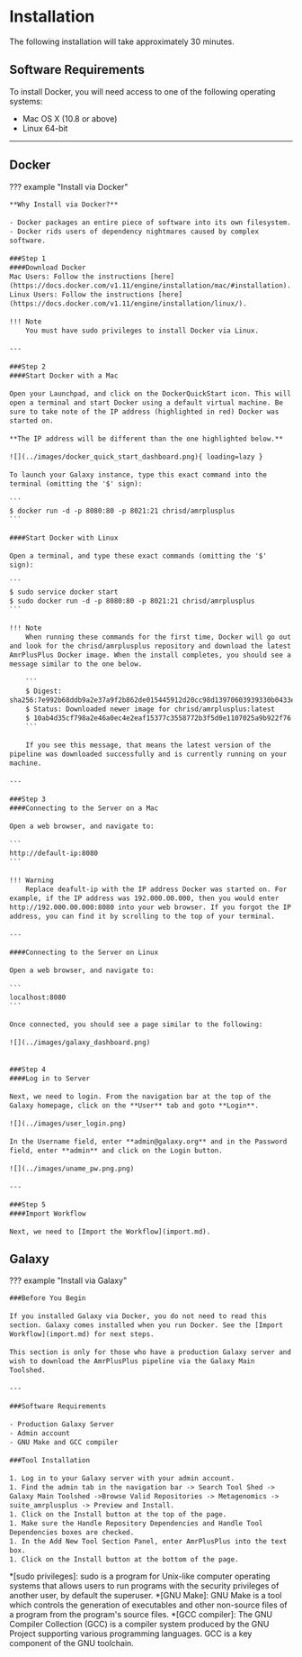 # Installation

The following installation will take approximately 30 minutes.

## Software Requirements

To install Docker, you will need access to one of the following operating systems:

- Mac OS X (10.8 or above)
- Linux 64-bit

---

## Docker

??? example "Install via Docker"

    **Why Install via Docker?**
    
    - Docker packages an entire piece of software into its own filesystem.
    - Docker rids users of dependency nightmares caused by complex software.
    
    ###Step 1
    ####Download Docker
    Mac Users: Follow the instructions [here](https://docs.docker.com/v1.11/engine/installation/mac/#installation).
    Linux Users: Follow the instructions [here](https://docs.docker.com/v1.11/engine/installation/linux/).
    
    !!! Note
        You must have sudo privileges to install Docker via Linux.

    ---
    
    ###Step 2
    ####Start Docker with a Mac

    Open your Launchpad, and click on the DockerQuickStart icon. This will open a terminal and start Docker using a default virtual machine. Be sure to take note of the IP address (highlighted in red) Docker was started on.

    **The IP address will be different than the one highlighted below.**

    ![](../images/docker_quick_start_dashboard.png){ loading=lazy }

    To launch your Galaxy instance, type this exact command into the terminal (omitting the '$' sign):

    ```
    $ docker run -d -p 8080:80 -p 8021:21 chrisd/amrplusplus
    ```
    
    ####Start Docker with Linux
    
    Open a terminal, and type these exact commands (omitting the '$' sign):

    ```
    $ sudo service docker start
    $ sudo docker run -d -p 8080:80 -p 8021:21 chrisd/amrplusplus
    ```
    
    !!! Note
        When running these commands for the first time, Docker will go out and look for the chrisd/amrplusplus repository and download the latest AmrPlusPlus Docker image. When the install completes, you should see a message similar to the one below.

        ```
        $ Digest: sha256:7e992b68ddb9a2e37a9f2b862de015445912d20cc98d13970603939330b0433e
        $ Status: Downloaded newer image for chrisd/amrplusplus:latest
        $ 10ab4d35cf798a2e46a0ec4e2eaf15377c3558772b3f5d0e1107025a9b922f76
        ```
        
        If you see this message, that means the latest version of the pipeline was downloaded successfully and is currently running on your machine.

    ---
    
    ###Step 3
    ####Connecting to the Server on a Mac
    
    Open a web browser, and navigate to:

    ```
    http://default-ip:8080
    ```
 
    !!! Warning
        Replace deafult-ip with the IP address Docker was started on. For example, if the IP address was 192.000.00.000, then you would enter http://192.000.00.000:8080 into your web browser. If you forgot the IP address, you can find it by scrolling to the top of your terminal.

    ---

    ####Connecting to the Server on Linux
    
    Open a web browser, and navigate to:

    ```
    localhost:8080
    ```
    
    Once connected, you should see a page similar to the following:

    ![](../images/galaxy_dashboard.png)


    ###Step 4
    ####Log in to Server
    
    Next, we need to login. From the navigation bar at the top of the Galaxy homepage, click on the **User** tab and goto **Login**.

    ![](../images/user_login.png)
    
    In the Username field, enter **admin@galaxy.org** and in the Password field, enter **admin** and click on the Login button.

    ![](../images/uname_pw.png.png)

    ---
    
    ###Step 5
    ####Import Workflow
    
    Next, we need to [Import the Workflow](import.md).

## Galaxy

??? example "Install via Galaxy"

    ###Before You Begin

    If you installed Galaxy via Docker, you do not need to read this section. Galaxy comes installed when you run Docker. See the [Import Workflow](import.md) for next steps.

    This section is only for those who have a production Galaxy server and wish to download the AmrPlusPlus pipeline via the Galaxy Main Toolshed.

    ---

    ###Software Requirements
    
    - Production Galaxy Server
    - Admin account
    - GNU Make and GCC compiler

    ###Tool Installation
    
    1. Log in to your Galaxy server with your admin account.
    1. Find the admin tab in the navigation bar -> Search Tool Shed -> Galaxy Main Toolshed ->Browse Valid Repositories -> Metagenomics -> suite_amrplusplus -> Preview and Install.
    1. Click on the Install button at the top of the page.
    1. Make sure the Handle Repository Dependencies and Handle Tool Dependencies boxes are checked.
    1. In the Add New Tool Section Panel, enter AmrPlusPlus into the text box.
    1. Click on the Install button at the bottom of the page.

*[sudo privileges]: sudo is a program for Unix-like computer operating systems that allows users to run programs with the security privileges of another user, by default the superuser.
*[GNU Make]: GNU Make is a tool which controls the generation of executables and other non-source files of a program from the program's source files.
*[GCC compiler]: The GNU Compiler Collection (GCC) is a compiler system produced by the GNU Project supporting various programming languages. GCC is a key component of the GNU toolchain. 